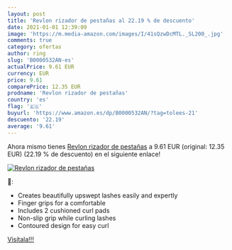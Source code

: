 ```yaml
---
layout: post
title: 'Revlon rizador de pestañas al 22.19 % de descuento'
date: 2021-01-01 12:39:09
image: 'https://m.media-amazon.com/images/I/41sQzwDcMTL._SL200_.jpg'
comments: true
category: ofertas
author: ring
slug: 'B0000532AN-es'
actualPrice: 9.61 EUR
currency: EUR
price: 9.61
comparePrice: 12.35 EUR
prodname: 'Revlon rizador de pestañas'
country: 'es'
flag: '🇪🇸'
buyurl: 'https://www.amazon.es/dp/B0000532AN/?tag=tolees-21'
descuento: '22.19'
average: '9.61'
---
```


Ahora mismo tienes [Revlon rizador de pestañas](https://www.amazon.es/dp/B0000532AN/?tag=tolees-21) a 9.61 EUR (original: 12.35 EUR) (22.19 %  de descuento) en el siguiente enlace!

[![Revlon rizador de pestañas](https://m.media-amazon.com/images/I/41sQzwDcMTL._SL200_.jpg)](https://www.amazon.es/dp/B0000532AN/?tag=tolees-21)

🔎:

- Creates beautifully upswept lashes easily and expertly
- Finger grips for a comfortable
- Includes 2 cushioned curl pads
- Non-slip grip while curling lashes
- Contoured design for easy curl

[Visítala!!!](https://www.amazon.es/dp/B0000532AN/?tag=tolees-21)
